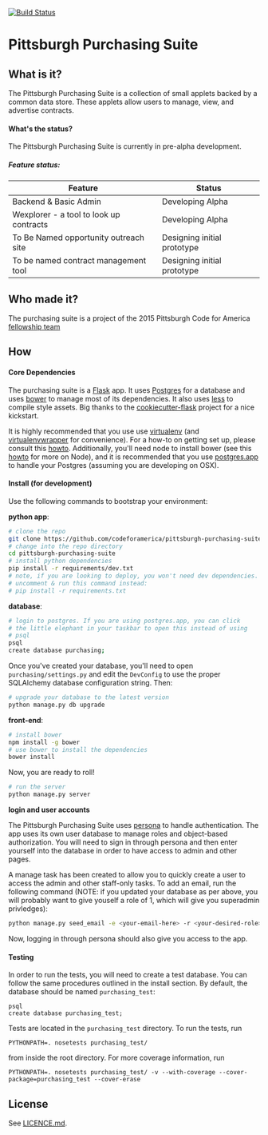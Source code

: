 [![Build Status](https://travis-ci.org/codeforamerica/pittsburgh-purchasing-suite.svg?branch=master)](https://travis-ci.org/codeforamerica/pittsburgh-purchasing-suite)

# Pittsburgh Purchasing Suite

## What is it?

The Pittsburgh Purchasing Suite is a collection of small applets backed by a common data store. These applets allow users to manage, view, and advertise contracts.

#### What's the status?
The Pittsburgh Purchasing Suite is currently in pre-alpha development.

##### Feature status:

| Feature | Status |
|---------|--------|
| Backend & Basic Admin | Developing Alpha |
| Wexplorer - a tool to look up contracts | Developing Alpha |
| To Be Named opportunity outreach site | Designing initial prototype |
| To be named contract management tool | Designing initial prototype |

## Who made it?
The purchasing suite is a project of the 2015 Pittsburgh Code for America [fellowship team](http://codeforamerica.org/governments/pittsburgh)

## How
#### Core Dependencies
The purchasing suite is a [Flask](http://flask.pocoo.org/) app. It uses [Postgres](http://www.postgresql.org/) for a database and uses [bower](http://bower.io/) to manage most of its dependencies. It also uses [less](http://lesscss.org/) to compile style assets. Big thanks to the [cookiecutter-flask](https://github.com/sloria/cookiecutter-flask) project for a nice kickstart.

It is highly recommended that you use use [virtualenv](https://readthedocs.org/projects/virtualenv/) (and [virtualenvwrapper](https://virtualenvwrapper.readthedocs.org/en/latest/) for convenience). For a how-to on getting set up, please consult this [howto](https://github.com/codeforamerica/howto/blob/master/Python-Virtualenv.md). Additionally, you'll need node to install bower (see this [howto](https://github.com/codeforamerica/howto/blob/master/Node.js.md) for more on Node), and it is recommended that you use [postgres.app](http://postgresapp.com/) to handle your Postgres (assuming you are developing on OSX).

#### Install (for development)
Use the following commands to bootstrap your environment:

**python app**:

```bash
# clone the repo
git clone https://github.com/codeforamerica/pittsburgh-purchasing-suite
# change into the repo directory
cd pittsburgh-purchasing-suite
# install python dependencies
pip install -r requirements/dev.txt
# note, if you are looking to deploy, you won't need dev dependencies.
# uncomment & run this command instead:
# pip install -r requirements.txt
```

**database**:

```bash
# login to postgres. If you are using postgres.app, you can click
# the little elephant in your taskbar to open this instead of using
# psql
psql
create database purchasing;
```

Once you've created your database, you'll need to open `purchasing/settings.py` and edit the `DevConfig` to use the proper SQLAlchemy database configuration string. Then:

```bash
# upgrade your database to the latest version
python manage.py db upgrade
```

**front-end**:

```bash
# install bower
npm install -g bower
# use bower to install the dependencies
bower install
```

Now, you are ready to roll!

```bash
# run the server
python manage.py server
```

**login and user accounts**

The Pittsburgh Purchasing Suite uses [persona](https://login.persona.org/about) to handle authentication. The app uses its own user database to manage roles and object-based authorization. You will need to sign in through persona and then enter yourself into the database in order to have access to admin and other pages.

A manage task has been created to allow you to quickly create a user to access the admin and other staff-only tasks. To add an email, run the following command (NOTE: if you updated your database as per above, you will probably want to give youself a role of 1, which will give you superadmin privledges):

```bash
python manage.py seed_email -e <your-email-here> -r <your-desired-role>
```

Now, logging in through persona should also give you access to the app.

#### Testing

In order to run the tests, you will need to create a test database. You can follow the same procedures outlined in the install section. By default, the database should be named `purchasing_test`:

    psql
    create database purchasing_test;

Tests are located in the `purchasing_test` directory. To run the tests, run

    PYTHONPATH=. nosetests purchasing_test/

from inside the root directory. For more coverage information, run

    PYTHONPATH=. nosetests purchasing_test/ -v --with-coverage --cover-package=purchasing_test --cover-erase

## License
See [LICENCE.md](https://github.com/codeforamerica/pittsburgh-purchasing-suite/blob/master/LICENCE.md).
